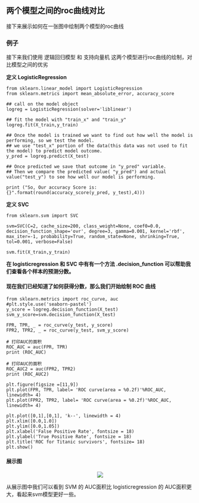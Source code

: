 ## 两个模型之间的roc曲线对比

接下来展示如何在一张图中绘制两个模型的roc曲线

### 例子

接下来我们使用 逻辑回归模型 和 支持向量机 这两个模型进行roc曲线的绘制，对比模型之间的优劣

__定义 LogisticRegression__

    from sklearn.linear_model import LogisticRegression
    from sklearn.metrics import mean_absolute_error, accuracy_score

    ## call on the model object
    logreg = LogisticRegression(solver='liblinear')

    ## fit the model with "train_x" and "train_y"
    logreg.fit(X_train,y_train)

    ## Once the model is trained we want to find out how well the model is performing, so we test the model. 
    ## we use "test_x" portion of the data(this data was not used to fit the model) to predict model outcome. 
    y_pred = logreg.predict(X_test)

    ## Once predicted we save that outcome in "y_pred" variable.
    ## Then we compare the predicted value( "y_pred") and actual value("test_y") to see how well our model is performing. 

    print ("So, Our accuracy Score is: {}".format(round(accuracy_score(y_pred, y_test),4)))


__定义 SVC__

    from sklearn.svm import SVC

    svm=SVC(C=2, cache_size=200, class_weight=None, coef0=0.0,
    decision_function_shape='ovr', degree=3, gamma=0.001, kernel='rbf',
    max_iter=-1, probability=True, random_state=None, shrinking=True,
    tol=0.001, verbose=False)

    svm.fit(X_train,y_train)


__在 logisticregression 和 SVC 中有有一个方法 .decision_function 可以帮助我们查看各个样本的预测分数。__


#### 现在我们已经知道了如何获得分数，那么我们开始绘制 ROC 曲线

    from sklearn.metrics import roc_curve, auc
    #plt.style.use('seaborn-pastel')
    y_score = logreg.decision_function(X_test)
    svm_y_score=svm.decision_function(X_test)

    FPR, TPR, _ = roc_curve(y_test, y_score)
    FPR2, TPR2, _ = roc_curve(y_test, svm_y_score)

    # 打印AUC的面积
    ROC_AUC = auc(FPR, TPR)
    print (ROC_AUC)

    # 打印AUC的面积
    ROC_AUC2 = auc(FPR2, TPR2)
    print (ROC_AUC2)

    plt.figure(figsize =[11,9])
    plt.plot(FPR, TPR, label= 'ROC curve(area = %0.2f)'%ROC_AUC, linewidth= 4)
    plt.plot(FPR2, TPR2, label= 'ROC curve(area = %0.2f)'%ROC_AUC, linewidth= 4)

    plt.plot([0,1],[0,1], 'k--', linewidth = 4)
    plt.xlim([0.0,1.0])
    plt.ylim([0.0,1.05])
    plt.xlabel('False Positive Rate', fontsize = 18)
    plt.ylabel('True Positive Rate', fontsize = 18)
    plt.title('ROC for Titanic survivors', fontsize= 18)
    plt.show()


#### 展示图


<div align=center><img src="https://raw.githubusercontent.com/OneStepAndTwoSteps/Data_Analysis/master/Sklearn%E6%9C%BA%E5%99%A8%E5%AD%A6%E4%B9%A0%E5%BA%93/static/metrics/%E6%A8%A1%E5%9E%8B%E8%AF%84%E4%BC%B0/roc%E6%9B%B2%E7%BA%BF/roc5.png"/></div>




从展示图中我们可以看到 SVM 的 AUC面积比 logisticregression 的 AUC面积更大，看起来svm模型更好一些。